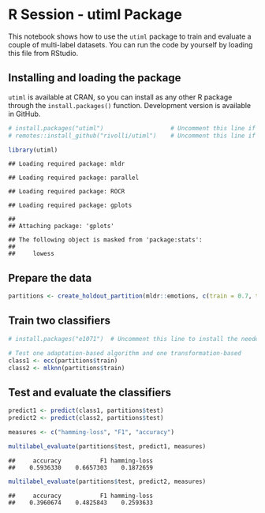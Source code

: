 R Session - utiml Package
=========================

This notebook shows how to use the `utiml` package to train and evaluate a couple of multi-label datasets. You can run the code by yourself by loading this file from RStudio.

Installing and loading the package
----------------------------------

`utiml` is available at CRAN, so you can install as any other R package through the `install.packages()` function. Development version is available in GitHub.

``` r
# install.packages("utiml")                   # Uncomment this line if you need to install the package from CRAN
# remotes::install_github("rivolli/utiml")    # Uncomment this line if you want to install the latest version (in development) from GitHub

library(utiml)
```

    ## Loading required package: mldr

    ## Loading required package: parallel

    ## Loading required package: ROCR

    ## Loading required package: gplots

    ## 
    ## Attaching package: 'gplots'

    ## The following object is masked from 'package:stats':
    ## 
    ##     lowess

Prepare the data
----------------

``` r
partitions <- create_holdout_partition(mldr::emotions, c(train = 0.7, test = 0.3))
```

Train two classifiers
---------------------

``` r
# install.packages("e1071")  # Uncomment this line to install the needed package to run SVM as base classifier for ECC

# Test one adaptation-based algorithm and one transformation-based
class1 <- ecc(partitions$train)
class2 <- mlknn(partitions$train)
```

Test and evaluate the classifiers
---------------------------------

``` r
predict1 <- predict(class1, partitions$test)
predict2 <- predict(class2, partitions$test)

measures <- c("hamming-loss", "F1", "accuracy")

multilabel_evaluate(partitions$test, predict1, measures)
```

    ##     accuracy           F1 hamming-loss 
    ##    0.5936330    0.6657303    0.1872659

``` r
multilabel_evaluate(partitions$test, predict2, measures)
```

    ##     accuracy           F1 hamming-loss 
    ##    0.3960674    0.4825843    0.2593633
